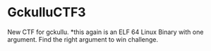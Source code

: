 # GckulluCTF3
New CTF for gckullu.
*this again is an ELF 64 Linux Binary with one argument. Find the right argument to win challenge.
